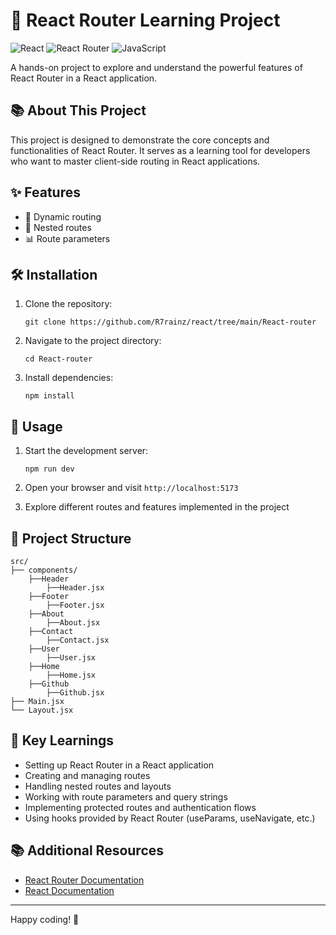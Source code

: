 # 🚀 React Router Learning Project

![React](https://img.shields.io/badge/React-20232A?style=for-the-badge&logo=react&logoColor=61DAFB)
![React Router](https://img.shields.io/badge/React_Router-CA4245?style=for-the-badge&logo=react-router&logoColor=white)
![JavaScript](https://img.shields.io/badge/JavaScript-F7DF1E?style=for-the-badge&logo=javascript&logoColor=black)

A hands-on project to explore and understand the powerful features of React Router in a React application.

## 📚 About This Project

This project is designed to demonstrate the core concepts and functionalities of React Router. It serves as a learning tool for developers who want to master client-side routing in React applications.

## ✨ Features

- 🔀 Dynamic routing
- 🔗 Nested routes
- 📊 Route parameters

## 🛠️ Installation

1. Clone the repository:
   ```
   git clone https://github.com/R7rainz/react/tree/main/React-router
   ```

2. Navigate to the project directory:
   ```
   cd React-router
   ```

3. Install dependencies:
   ```
   npm install
   ```

## 🚀 Usage

1. Start the development server:
   ```
   npm run dev
   ```

2. Open your browser and visit `http://localhost:5173`

3. Explore different routes and features implemented in the project

## 📂 Project Structure

```
src/
├── components/
    ├──Header
        ├──Header.jsx
    ├──Footer
        ├──Footer.jsx
    ├──About
        ├──About.jsx
    ├──Contact
        ├──Contact.jsx
    ├──User
        ├──User.jsx
    ├──Home
        ├──Home.jsx
    ├──Github
        ├──Github.jsx
├── Main.jsx
└── Layout.jsx
```

## 🌟 Key Learnings

- Setting up React Router in a React application
- Creating and managing routes
- Handling nested routes and layouts
- Working with route parameters and query strings
- Implementing protected routes and authentication flows
- Using hooks provided by React Router (useParams, useNavigate, etc.)

## 📚 Additional Resources

- [React Router Documentation](https://reactrouter.com/)
- [React Documentation](https://reactjs.org/docs/getting-started.html)

---

Happy coding! 🎉
